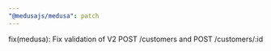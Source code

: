 ```yaml
---
"@medusajs/medusa": patch
---
```


fix(medusa): Fix validation of V2 POST /customers and POST /customers/:id
